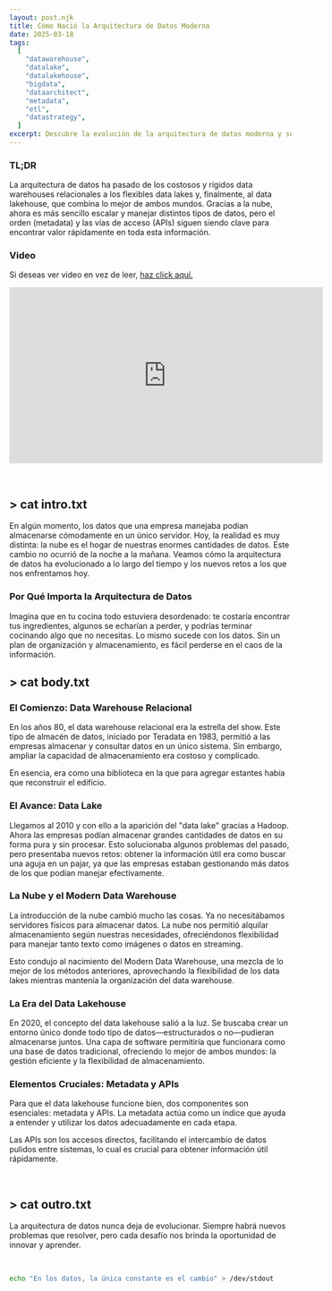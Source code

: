 ```yaml
---
layout: post.njk
title: Cómo Nació la Arquitectura de Datos Moderna
date: 2025-03-18
tags:
  [
    "datawarehouse",
    "datalake",
    "datalakehouse",
    "bigdata",
    "dataarchitect",
    "metadata",
    "etl",
    "datastrategy",
  ]
excerpt: Descubre la evolución de la arquitectura de datos moderna y su impacto en la industria.
---
```


### TL;DR

La arquitectura de datos ha pasado de los costosos y rígidos data warehouses relacionales a los flexibles data lakes y, finalmente, al data lakehouse, que combina lo mejor de ambos mundos. Gracias a la nube, ahora es más sencillo escalar y manejar distintos tipos de datos, pero el orden (metadata) y las vías de acceso (APIs) siguen siendo clave para encontrar valor rápidamente en toda esta información.

### Video

Si deseas ver video en vez de leer, [haz click aquí.](https://www.youtube.com/watch?v=lMP7U6HCTQk)

<div style="text-align: center;">
    <iframe width="560" height="315" src="https://www.youtube.com/embed/lMP7U6HCTQk" 
        frameborder="0" allow="accelerometer; autoplay; clipboard-write; encrypted-media; gyroscope; picture-in-picture" 
        allowfullscreen>
    </iframe>
</div>

&nbsp;

## > cat intro.txt

En algún momento, los datos que una empresa manejaba podían almacenarse cómodamente en un único servidor. Hoy, la realidad es muy distinta: la nube es el hogar de nuestras enormes cantidades de datos. Este cambio no ocurrió de la noche a la mañana. Veamos cómo la arquitectura de datos ha evolucionado a lo largo del tiempo y los nuevos retos a los que nos enfrentamos hoy.

### Por Qué Importa la Arquitectura de Datos

Imagina que en tu cocina todo estuviera desordenado: te costaría encontrar tus ingredientes, algunos se echarían a perder, y podrías terminar cocinando algo que no necesitas. Lo mismo sucede con los datos. Sin un plan de organización y almacenamiento, es fácil perderse en el caos de la información.

## > cat body.txt

### **El Comienzo: Data Warehouse Relacional**

En los años 80, el data warehouse relacional era la estrella del show. Este tipo de almacén de datos, iniciado por Teradata en 1983, permitió a las empresas almacenar y consultar datos en un único sistema. Sin embargo, ampliar la capacidad de almacenamiento era costoso y complicado.

En esencia, era como una biblioteca en la que para agregar estantes había que reconstruir el edificio.

### **El Avance: Data Lake**

Llegamos al 2010 y con ello a la aparición del "data lake" gracias a Hadoop. Ahora las empresas podían almacenar grandes cantidades de datos en su forma pura y sin procesar. Esto solucionaba algunos problemas del pasado, pero presentaba nuevos retos: obtener la información útil era como buscar una aguja en un pajar, ya que las empresas estaban gestionando más datos de los que podían manejar efectivamente.

### **La Nube y el Modern Data Warehouse**

La introducción de la nube cambió mucho las cosas. Ya no necesitábamos servidores físicos para almacenar datos. La nube nos permitió alquilar almacenamiento según nuestras necesidades, ofreciéndonos flexibilidad para manejar tanto texto como imágenes o datos en streaming.

Esto condujo al nacimiento del Modern Data Warehouse, una mezcla de lo mejor de los métodos anteriores, aprovechando la flexibilidad de los data lakes mientras mantenía la organización del data warehouse.

### **La Era del Data Lakehouse**

En 2020, el concepto del data lakehouse salió a la luz. Se buscaba crear un entorno único donde todo tipo de datos—estructurados o no—pudieran almacenarse juntos. Una capa de software permitiría que funcionara como una base de datos tradicional, ofreciendo lo mejor de ambos mundos: la gestión eficiente y la flexibilidad de almacenamiento.

### **Elementos Cruciales: Metadata y APIs**

Para que el data lakehouse funcione bien, dos componentes son esenciales: metadata y APIs. La metadata actúa como un índice que ayuda a entender y utilizar los datos adecuadamente en cada etapa.

Las APIs son los accesos directos, facilitando el intercambio de datos pulidos entre sistemas, lo cual es crucial para obtener información útil rápidamente.

&nbsp;

## > cat outro.txt

La arquitectura de datos nunca deja de evolucionar. Siempre habrá nuevos problemas que resolver, pero cada desafío nos brinda la oportunidad de innovar y aprender.

&nbsp;

```bash
echo "En los datos, la única constante es el cambio" > /dev/stdout
```
